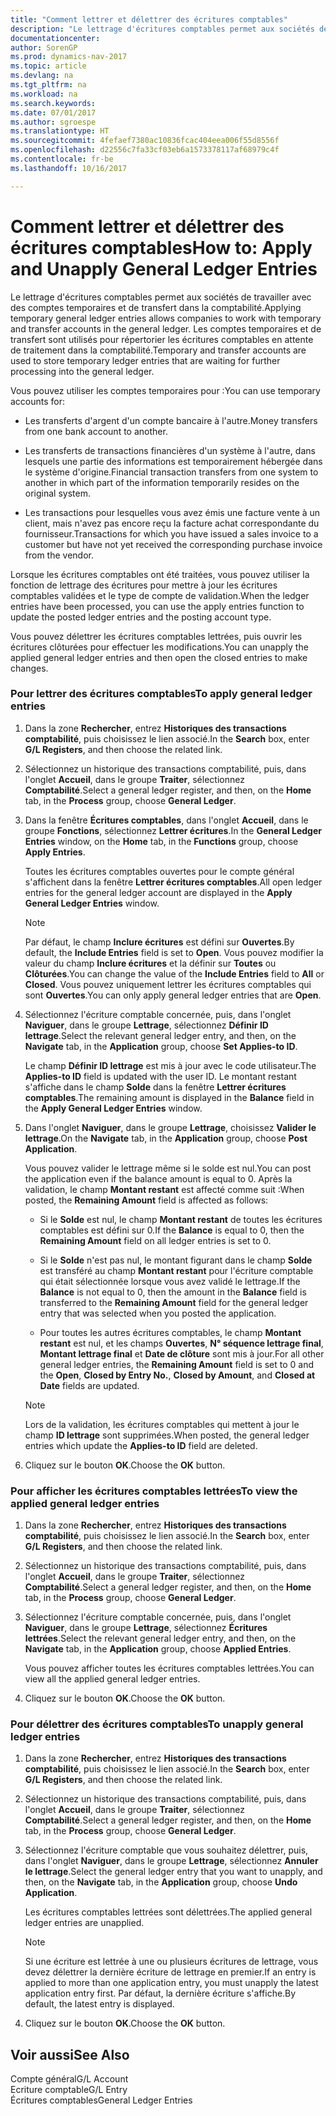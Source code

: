 ```yaml
---
title: "Comment lettrer et délettrer des écritures comptables"
description: "Le lettrage d'écritures comptables permet aux sociétés de travailler avec des comptes temporaires et de transfert dans la comptabilité. Les comptes temporaires et de transfert sont utilisés pour répertorier les écritures comptables en attente de traitement dans la comptabilité."
documentationcenter: 
author: SorenGP
ms.prod: dynamics-nav-2017
ms.topic: article
ms.devlang: na
ms.tgt_pltfrm: na
ms.workload: na
ms.search.keywords: 
ms.date: 07/01/2017
ms.author: sgroespe
ms.translationtype: HT
ms.sourcegitcommit: 4fefaef7380ac10836fcac404eea006f55d8556f
ms.openlocfilehash: d22556c7fa33cf03eb6a1573378117af68979c4f
ms.contentlocale: fr-be
ms.lasthandoff: 10/16/2017

---
```

# <a name="how-to-apply-and-unapply-general-ledger-entries"></a><span data-ttu-id="dd7b5-104">Comment lettrer et délettrer des écritures comptables</span><span class="sxs-lookup"><span data-stu-id="dd7b5-104">How to: Apply and Unapply General Ledger Entries</span></span>
<span data-ttu-id="dd7b5-105">Le lettrage d'écritures comptables permet aux sociétés de travailler avec des comptes temporaires et de transfert dans la comptabilité.</span><span class="sxs-lookup"><span data-stu-id="dd7b5-105">Applying temporary general ledger entries allows companies to work with temporary and transfer accounts in the general ledger.</span></span> <span data-ttu-id="dd7b5-106">Les comptes temporaires et de transfert sont utilisés pour répertorier les écritures comptables en attente de traitement dans la comptabilité.</span><span class="sxs-lookup"><span data-stu-id="dd7b5-106">Temporary and transfer accounts are used to store temporary ledger entries that are waiting for further processing into the general ledger.</span></span>  
  
 <span data-ttu-id="dd7b5-107">Vous pouvez utiliser les comptes temporaires pour :</span><span class="sxs-lookup"><span data-stu-id="dd7b5-107">You can use temporary accounts for:</span></span>  
  
-   <span data-ttu-id="dd7b5-108">Les transferts d'argent d'un compte bancaire à l'autre.</span><span class="sxs-lookup"><span data-stu-id="dd7b5-108">Money transfers from one bank account to another.</span></span>  
  
-   <span data-ttu-id="dd7b5-109">Les transferts de transactions financières d'un système à l'autre, dans lesquels une partie des informations est temporairement hébergée dans le système d'origine.</span><span class="sxs-lookup"><span data-stu-id="dd7b5-109">Financial transaction transfers from one system to another in which part of the information temporarily resides on the original system.</span></span>  
  
-   <span data-ttu-id="dd7b5-110">Les transactions pour lesquelles vous avez émis une facture vente à un client, mais n'avez pas encore reçu la facture achat correspondante du fournisseur.</span><span class="sxs-lookup"><span data-stu-id="dd7b5-110">Transactions for which you have issued a sales invoice to a customer but have not yet received the corresponding purchase invoice from the vendor.</span></span>  
  
 <span data-ttu-id="dd7b5-111">Lorsque les écritures comptables ont été traitées, vous pouvez utiliser la fonction de lettrage des écritures pour mettre à jour les écritures comptables validées et le type de compte de validation.</span><span class="sxs-lookup"><span data-stu-id="dd7b5-111">When the ledger entries have been processed, you can use the apply entries function to update the posted ledger entries and the posting account type.</span></span>  
  
 <span data-ttu-id="dd7b5-112">Vous pouvez délettrer les écritures comptables lettrées, puis ouvrir les écritures clôturées pour effectuer les modifications.</span><span class="sxs-lookup"><span data-stu-id="dd7b5-112">You can unapply the applied general ledger entries and then open the closed entries to make changes.</span></span>  
  
### <a name="to-apply-general-ledger-entries"></a><span data-ttu-id="dd7b5-113">Pour lettrer des écritures comptables</span><span class="sxs-lookup"><span data-stu-id="dd7b5-113">To apply general ledger entries</span></span>  
  
1.  <span data-ttu-id="dd7b5-114">Dans la zone **Rechercher**, entrez **Historiques des transactions comptabilité**, puis choisissez le lien associé.</span><span class="sxs-lookup"><span data-stu-id="dd7b5-114">In the **Search**  box, enter **G/L Registers**, and then choose the related link.</span></span>  
  
2.  <span data-ttu-id="dd7b5-115">Sélectionnez un historique des transactions comptabilité, puis, dans l'onglet **Accueil**, dans le groupe **Traiter**, sélectionnez **Comptabilité**.</span><span class="sxs-lookup"><span data-stu-id="dd7b5-115">Select a general ledger register, and then, on the **Home** tab, in the **Process** group, choose **General Ledger**.</span></span>  
  
3.  <span data-ttu-id="dd7b5-116">Dans la fenêtre **Écritures comptables**, dans l'onglet **Accueil**, dans le groupe **Fonctions**, sélectionnez **Lettrer écritures**.</span><span class="sxs-lookup"><span data-stu-id="dd7b5-116">In the **General Ledger Entries** window, on the **Home** tab, in the **Functions** group, choose **Apply Entries**.</span></span>  
  
     <span data-ttu-id="dd7b5-117">Toutes les écritures comptables ouvertes pour le compte général s'affichent dans la fenêtre **Lettrer écritures comptables**.</span><span class="sxs-lookup"><span data-stu-id="dd7b5-117">All open ledger entries for the general ledger account are displayed in the **Apply General Ledger Entries** window.</span></span>  
  
    > [!NOTE]  
    >  <span data-ttu-id="dd7b5-118">Par défaut, le champ **Inclure écritures** est défini sur **Ouvertes**.</span><span class="sxs-lookup"><span data-stu-id="dd7b5-118">By default, the **Include Entries** field is set to **Open**.</span></span> <span data-ttu-id="dd7b5-119">Vous pouvez modifier la valeur du champ **Inclure écritures** et la définir sur **Toutes** ou **Clôturées**.</span><span class="sxs-lookup"><span data-stu-id="dd7b5-119">You can change the value of the **Include Entries** field to **All** or **Closed**.</span></span> <span data-ttu-id="dd7b5-120">Vous pouvez uniquement lettrer les écritures comptables qui sont **Ouvertes**.</span><span class="sxs-lookup"><span data-stu-id="dd7b5-120">You can only apply general ledger entries that are **Open**.</span></span>  
  
4.  <span data-ttu-id="dd7b5-121">Sélectionnez l'écriture comptable concernée, puis, dans l'onglet **Naviguer**, dans le groupe **Lettrage**, sélectionnez **Définir ID lettrage**.</span><span class="sxs-lookup"><span data-stu-id="dd7b5-121">Select the relevant general ledger entry, and then, on the **Navigate** tab, in the **Application** group, choose **Set Applies-to ID**.</span></span>  
  
     <span data-ttu-id="dd7b5-122">Le champ **Définir ID lettrage** est mis à jour avec le code utilisateur.</span><span class="sxs-lookup"><span data-stu-id="dd7b5-122">The **Applies-to ID** field is updated with the user ID.</span></span> <span data-ttu-id="dd7b5-123">Le montant restant s'affiche dans le champ **Solde** dans la fenêtre **Lettrer écritures comptables**.</span><span class="sxs-lookup"><span data-stu-id="dd7b5-123">The remaining amount is displayed in the **Balance** field in the **Apply General Ledger Entries** window.</span></span>  
  
5.  <span data-ttu-id="dd7b5-124">Dans l'onglet **Naviguer**, dans le groupe **Lettrage**, choisissez **Valider le lettrage**.</span><span class="sxs-lookup"><span data-stu-id="dd7b5-124">On the **Navigate** tab, in the **Application** group, choose **Post Application**.</span></span>  
  
     <span data-ttu-id="dd7b5-125">Vous pouvez valider le lettrage même si le solde est nul.</span><span class="sxs-lookup"><span data-stu-id="dd7b5-125">You can post the application even if the balance amount is equal to 0.</span></span> <span data-ttu-id="dd7b5-126">Après la validation, le champ **Montant restant** est affecté comme suit :</span><span class="sxs-lookup"><span data-stu-id="dd7b5-126">When posted, the **Remaining Amount** field is affected as follows:</span></span>  
  
    -   <span data-ttu-id="dd7b5-127">Si le **Solde** est nul, le champ **Montant restant** de toutes les écritures comptables est défini sur 0.</span><span class="sxs-lookup"><span data-stu-id="dd7b5-127">If the **Balance** is equal to 0, then the **Remaining Amount** field on all ledger entries is set to 0.</span></span>  
  
    -   <span data-ttu-id="dd7b5-128">Si le **Solde** n'est pas nul, le montant figurant dans le champ **Solde** est transféré au champ **Montant restant** pour l'écriture comptable qui était sélectionnée lorsque vous avez validé le lettrage.</span><span class="sxs-lookup"><span data-stu-id="dd7b5-128">If the **Balance** is not equal to 0, then the amount in the **Balance** field is transferred to the **Remaining Amount** field for the general ledger entry that was selected when you posted the application.</span></span>  
  
    -   <span data-ttu-id="dd7b5-129">Pour toutes les autres écritures comptables, le champ **Montant restant** est nul, et les champs **Ouvertes**, **N° séquence lettrage final**, **Montant lettrage final** et **Date de clôture** sont mis à jour.</span><span class="sxs-lookup"><span data-stu-id="dd7b5-129">For all other general ledger entries, the **Remaining Amount** field is set to 0 and the **Open**, **Closed by Entry No.**, **Closed by Amount**, and **Closed at Date** fields are updated.</span></span>  
  
    > [!NOTE]  
    >  <span data-ttu-id="dd7b5-130">Lors de la validation, les écritures comptables qui mettent à jour le champ **ID lettrage** sont supprimées.</span><span class="sxs-lookup"><span data-stu-id="dd7b5-130">When posted, the general ledger entries which update the **Applies-to ID** field are deleted.</span></span>  
  
6.  <span data-ttu-id="dd7b5-131">Cliquez sur le bouton **OK**.</span><span class="sxs-lookup"><span data-stu-id="dd7b5-131">Choose the **OK** button.</span></span>  
  
### <a name="to-view-the-applied-general-ledger-entries"></a><span data-ttu-id="dd7b5-132">Pour afficher les écritures comptables lettrées</span><span class="sxs-lookup"><span data-stu-id="dd7b5-132">To view the applied general ledger entries</span></span>  
  
1.  <span data-ttu-id="dd7b5-133">Dans la zone **Rechercher**, entrez **Historiques des transactions comptabilité**, puis choisissez le lien associé.</span><span class="sxs-lookup"><span data-stu-id="dd7b5-133">In the **Search**  box, enter **G/L Registers**, and then choose the related link.</span></span>  
  
2.  <span data-ttu-id="dd7b5-134">Sélectionnez un historique des transactions comptabilité, puis, dans l'onglet **Accueil**, dans le groupe **Traiter**, sélectionnez **Comptabilité**.</span><span class="sxs-lookup"><span data-stu-id="dd7b5-134">Select a general ledger register, and then, on the **Home** tab, in the **Process** group, choose **General Ledger**.</span></span>  
  
3.  <span data-ttu-id="dd7b5-135">Sélectionnez l'écriture comptable concernée, puis, dans l'onglet **Naviguer**, dans le groupe **Lettrage**, sélectionnez **Écritures lettrées**.</span><span class="sxs-lookup"><span data-stu-id="dd7b5-135">Select the relevant general ledger entry, and then, on the **Navigate** tab, in the **Application** group, choose **Applied Entries**.</span></span>  
  
     <span data-ttu-id="dd7b5-136">Vous pouvez afficher toutes les écritures comptables lettrées.</span><span class="sxs-lookup"><span data-stu-id="dd7b5-136">You can view all the applied general ledger entries.</span></span>  
  
4.  <span data-ttu-id="dd7b5-137">Cliquez sur le bouton **OK**.</span><span class="sxs-lookup"><span data-stu-id="dd7b5-137">Choose the **OK** button.</span></span>  
  
### <a name="to-unapply-general-ledger-entries"></a><span data-ttu-id="dd7b5-138">Pour délettrer des écritures comptables</span><span class="sxs-lookup"><span data-stu-id="dd7b5-138">To unapply general ledger entries</span></span>  
  
1.  <span data-ttu-id="dd7b5-139">Dans la zone **Rechercher**, entrez **Historiques des transactions comptabilité**, puis choisissez le lien associé.</span><span class="sxs-lookup"><span data-stu-id="dd7b5-139">In the **Search**  box, enter **G/L Registers**, and then choose the related link.</span></span>  
  
2.  <span data-ttu-id="dd7b5-140">Sélectionnez un historique des transactions comptabilité, puis, dans l'onglet **Accueil**, dans le groupe **Traiter**, sélectionnez **Comptabilité**.</span><span class="sxs-lookup"><span data-stu-id="dd7b5-140">Select a general ledger register, and then, on the **Home** tab, in the **Process** group, choose **General Ledger**.</span></span>  
  
3.  <span data-ttu-id="dd7b5-141">Sélectionnez l'écriture comptable que vous souhaitez délettrer, puis, dans l'onglet **Naviguer**, dans le groupe **Lettrage**, sélectionnez **Annuler le lettrage**.</span><span class="sxs-lookup"><span data-stu-id="dd7b5-141">Select the general ledger entry that you want to unapply, and then, on the **Navigate** tab, in the **Application** group, choose **Undo Application**.</span></span>  
  
     <span data-ttu-id="dd7b5-142">Les écritures comptables lettrées sont délettrées.</span><span class="sxs-lookup"><span data-stu-id="dd7b5-142">The applied general ledger entries are unapplied.</span></span>  
  
    > [!NOTE]  
    >  <span data-ttu-id="dd7b5-143">Si une écriture est lettrée à une ou plusieurs écritures de lettrage, vous devez délettrer la dernière écriture de lettrage en premier.</span><span class="sxs-lookup"><span data-stu-id="dd7b5-143">If an entry is applied to more than one application entry, you must unapply the latest application entry first.</span></span> <span data-ttu-id="dd7b5-144">Par défaut, la dernière écriture s'affiche.</span><span class="sxs-lookup"><span data-stu-id="dd7b5-144">By default, the latest entry is displayed.</span></span>  
  
4.  <span data-ttu-id="dd7b5-145">Cliquez sur le bouton **OK**.</span><span class="sxs-lookup"><span data-stu-id="dd7b5-145">Choose the **OK** button.</span></span>  
  
## <a name="see-also"></a><span data-ttu-id="dd7b5-146">Voir aussi</span><span class="sxs-lookup"><span data-stu-id="dd7b5-146">See Also</span></span>  
 <span data-ttu-id="dd7b5-147">Compte général</span><span class="sxs-lookup"><span data-stu-id="dd7b5-147">G/L Account</span></span>   
 <span data-ttu-id="dd7b5-148">Ecriture comptable</span><span class="sxs-lookup"><span data-stu-id="dd7b5-148">G/L Entry</span></span>   
 <span data-ttu-id="dd7b5-149">Écritures comptables</span><span class="sxs-lookup"><span data-stu-id="dd7b5-149">General Ledger Entries</span></span>

